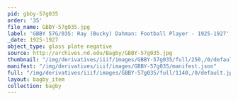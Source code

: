 ```yaml
---
pid: gbby-57g035
order: '35'
file_name: GBBY-57g035.jpg
label: 'GBBY 57G/035: Ray (Bucky) Dahman: Football Player - 1925-1927'
_date: 1925-1927
object_type: glass plate negative
source: http://archives.nd.edu/Bagby/GBBY-57g035.jpg
thumbnail: "/img/derivatives/iiif/images/GBBY-57g035/full/250,/0/default.jpg"
manifest: "/img/derivatives/iiif/images/GBBY-57g035/manifest.json"
full: "/img/derivatives/iiif/images/GBBY-57g035/full/1140,/0/default.jpg"
layout: bagby_item
collection: bagby
---
```

